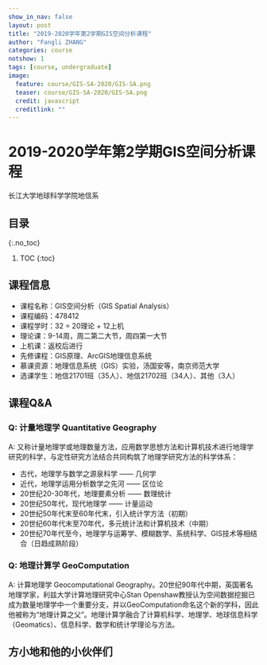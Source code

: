 ```yaml
---
show_in_nav: false
layout: post
title: "2019-2020学年第2学期GIS空间分析课程"
author: "Fangli ZHANG"
categories: course
notshow: 1
tags: [course, undergraduate]
image:
  feature: course/GIS-SA-2020/GIS-SA.png
  teaser: course/GIS-SA-2020/GIS-SA.png
  credit: javascript
  creditlink: ""
---
```


# 2019-2020学年第2学期GIS空间分析课程

长江大学地球科学学院地信系

## 目录
{:.no_toc}
1. TOC
{:toc}

## 课程信息
+ 课程名称：GIS空间分析（GIS Spatial Analysis）
+ 课程编码：478412
+ 课程学时：32 = 20理论 + 12上机
+ 理论课：9-14周，周二第二大节，周四第一大节
+ 上机课：返校后进行
+ 先修课程：GIS原理、ArcGIS地理信息系统
+ 慕课资源：地理信息系统（GIS）实验，汤国安等，南京师范大学
+ 选课学生：地信21701班（35人）、地信21702班（34人）、其他（3人）

## 课程Q&A
### Q: 计量地理学 Quantitative Geography
A: 又称计量地理学或地理数量方法，应用数学思想方法和计算机技术进行地理学研究的科学，与定性研究方法结合共同构筑了地理学研究方法的科学体系：
+ 古代，地理学与数学之源泉科学 —— 几何学
+ 近代，地理学运用分析数学之先河 —— 区位论
+ 20世纪20-30年代，地理要素分析 —— 数理统计
+ 20世纪50年代，现代地理学 —— 计量运动
+ 20世纪50年代末至60年代末，引入统计学方法（初期）
+ 20世纪60年代末至70年代，多元统计法和计算机技术（中期）
+ 20世纪70年代至今，地理学与运筹学、模糊数学、系统科学、GIS技术等相结合（日趋成熟阶段）

### Q: 地理计算学 GeoComputation
A: 计算地理学 Geocomputational Geography。20世纪90年代中期，英国著名地理学家，利兹大学计算地理研究中心Stan Openshaw教授认为空间数据挖掘已成为数量地理学中一个重要分支，并以GeoComputation命名这个新的学科，因此他被称为“地理计算之父”。地理计算学融合了计算机科学、地理学、地球信息科学（Geomatics）、信息科学、数学和统计学理论与方法。

## 方小地和他的小伙伴们

<html>
    <head>
    <style>
        #chartdiv {
            width: 100%;
            height: 480px;
        }
        .map-marker {
            margin-left: -5px;
            margin-top: -5px;
        }
        .map-marker.map-clickable {
            cursor: pointer;
        }
        .pulse {
            width: 0px;
            height: 0px;
            border: 0px solid #f7f14c;
            -webkit-border-radius: 30px;
            -moz-border-radius: 30px;
            border-radius: 30px;
            background-color: #716f42;
            z-index: 10;
            position: absolute;
      }
      .map-marker .dot {
            border: 10px solid #FFFFFF;
            background: transparent;
            -webkit-border-radius: 100px;
            -moz-border-radius: 100px;
            border-radius: 100px;
            height: 40px;
            width: 40px;
            -webkit-animation: pulse 0.5s ease-out;
            -moz-animation: pulse 1s ease-out;
            animation: pulse 1.5s ease-out;
            -webkit-animation-iteration-count: infinite;
            -moz-animation-iteration-count: infinite;
            animation-iteration-count: infinite;
            position: absolute;
            top: -25px;
            left: -25px;
            z-index: 1;
            opacity: 0;
    }
    @-moz-keyframes pulse {
           0% {
              -moz-transform: scale(0);
              opacity: 0.0;
           }
           25% {
              -moz-transform: scale(0);
              opacity: 0.1;
           }
           50% {
              -moz-transform: scale(0.1);
              opacity: 0.3;
           }
           75% {
              -moz-transform: scale(0.5);
              opacity: 0.5;
           }
           100% {
              -moz-transform: scale(1);
              opacity: 0.0;
           }
    }
    @-webkit-keyframes "pulse" {
           0% {
              -webkit-transform: scale(0);
              opacity: 0.0;
           }
           25% {
              -webkit-transform: scale(0);
              opacity: 0.1;
           }
           50% {
              -webkit-transform: scale(0.1);
              opacity: 0.3;
           }
           75% {
              -webkit-transform: scale(0.5);
              opacity: 0.5;
           }
           100% {
              -webkit-transform: scale(1);
              opacity: 0.0;
           }
       }
    </style>
    </head>
    <body>
    <script src="https://www.amcharts.com/lib/3/ammap.js"></script>
    <script src="https://www.amcharts.com/lib/3/maps/js/worldLow.js"></script>
    <script src="https://www.amcharts.com/lib/3/themes/light.js"></script>
    <script>
    var targetSVG = "M9,0C4.029,0,0,4.029,0,9s4.029,9,9,9s9-4.029,9-9S13.971,0,9,0z M9,15.93 c-3.83,0-6.93-3.1-6.93-6.93S5.17,2.07,9,2.07s6.93,3.1,6.93,6.93S12.83,15.93,9,15.93 M12.5,9c0,1.933-1.567,3.5-3.5,3.5S5.5,10.933,5.5,9S7.067,5.5,9,5.5 S12.5,7.067,12.5,9z";

    <!-- var targetSVG = "{{site.baseurl}}/assets/svg/taxi.svg"; -->

    var map = AmCharts.makeChart( "chartdiv", {
        "type": "map",
        "theme": "light",
        "dragMap": true,
        "projection": "miller",
        "mouseWheelZoomEnabled": true,
        "showBalloonOnSelectedObject": true,
        "backgroundAlpha": 1,
        "backgroundColor": "#000",

        "dataProvider": {
            "mapURL": "/assets/map/chinaHigh.svg",

            "zoomLevel": 1,
            "zoomLatitude": 36.7,
            "zoomLongitude": 104.2,

            "lines": [
            ],

            "images": [
            {"type": "circle", "title": "<b>新疆库尔勒</b><br/>杨亚婷","latitude":41.73,"longitude":86.16, "scale": 0.3},
            {"type": "circle", "title": "<b>河南驻马店</b><br/>段雪昆","latitude":33.33,"longitude":113.83, "scale": 0.3},
            {"type": "circle", "title": "<b>山西临汾</b><br/>雷凯睿","latitude":36.06,"longitude":111.49, "scale": 0.3},
            {"type": "circle", "title": "<b>湖北仙桃</b><br/>万文慧","latitude":30.19,"longitude":113.18, "scale": 0.3},
            {"type": "circle", "title": "<b>甘肃兰州</b><br/>贾玉永","latitude":35.96,"longitude":104.02, "scale": 0.3},
            {"type": "circle", "title": "<b>湖北利川</b><br/>邓莉婷","latitude":30.31,"longitude":109.04, "scale": 0.3},
            {"type": "circle", "title": "<b>河北定州</b><br/>陈婉婷","latitude":38.51,"longitude":114.99, "scale": 0.3},
            {"type": "circle", "title": "<b>浙江金华</b><br/>马紫雯","latitude":29.09,"longitude":120.22, "scale": 0.3},
            {"type": "circle", "title": "<b>湖北襄阳</b><br/>张怿如","latitude":32.26,"longitude":111.56, "scale": 0.3},
            {"type": "circle", "title": "<b>福建福州</b><br/>林竑川","latitude":26.51,"longitude":119.54, "scale": 0.3},
            {"type": "circle", "title": "<b>四川成都</b><br/>李书晨","latitude":30.69,"longitude":104.03, "scale": 0.3},
            {"type": "circle", "title": "<b>湖北仙桃</b><br/>李文宇","latitude":30.23,"longitude":113.29, "scale": 0.3},
            {"type": "circle", "title": "<b>湖北襄阳</b><br/>朱博宽","latitude":32.16,"longitude":111.82, "scale": 0.3},
            {"type": "circle", "title": "<b>湖北襄阳</b><br/>陆雨竹","latitude":32.04,"longitude":112.14, "scale": 0.3},
            {"type": "circle", "title": "<b>天津蓟州</b><br/>解诗音","latitude":40.05,"longitude":117.44, "scale": 0.3},
            {"type": "circle", "title": "<b>湖北十堰</b><br/>韩奕萌","latitude":32.62,"longitude":110.74, "scale": 0.3},
            {"type": "circle", "title": "<b>云南水富</b><br/>申誉华","latitude":28.63,"longitude":104.41, "scale": 0.3},
            {"type": "circle", "title": "<b>吉林长春</b><br/>陈冬如","latitude":43.48,"longitude":125.19, "scale": 0.3},
            {"type": "circle", "title": "<b>吉林长春</b><br/>何辉羽","latitude":43.86,"longitude":125.27, "scale": 0.3},
            {"type": "circle", "title": "<b>青海海东</b><br/>蓟元俊","latitude":36.29,"longitude":102.64, "scale": 0.3},
            {"type": "circle", "title": "<b>甘肃白银</b><br/>赵彦雄","latitude":36.55,"longitude":104.17, "scale": 0.3},
            {"type": "circle", "title": "<b>湖北十堰</b><br/>夏小田","latitude":32.33,"longitude":109.70, "scale": 0.3},
            {"type": "circle", "title": "<b>湖北天门</b><br/>王赛","latitude":30.61,"longitude":113.03, "scale": 0.3},
            {"type": "circle", "title": "<b>湖北武汉</b><br/>赵曦","latitude":30.50,"longitude":114.37, "scale": 0.3},
            {"type": "circle", "title": "<b>湖北武汉</b><br/>方慧","latitude":30.00,"longitude":114.21, "scale": 0.3},
            {"type": "circle", "title": "<b>重庆大足</b><br/>陈欢","latitude":29.63,"longitude":105.73, "scale": 0.3},
            {"type": "circle", "title": "<b>辽宁锦州</b><br/>高鹤","latitude":41.14,"longitude":121.15, "scale": 0.3},
            {"type": "circle", "title": "<b>湖北恩施</b><br/>汤龙","latitude":30.68,"longitude":109.76, "scale": 0.3},
            {"type": "circle", "title": "<b>河南周口</b><br/>邱霖","latitude":33.55,"longitude":115.14, "scale": 0.3},
            {"type": "circle", "title": "<b>广东广州</b><br/>李宇","latitude":23.06,"longitude":113.19, "scale": 0.3},
            {"type": "circle", "title": "<b>湖北天门</b><br/>张萌","latitude":30.25,"longitude":112.35, "scale": 0.3},
            {"type": "circle", "title": "<b>贵州盘县</b><br/>丁根","latitude":26.00,"longitude":104.50, "scale": 0.3},
            {"type": "circle", "title": "<b>湖北武汉</b><br/>荣萌","latitude":30.22,"longitude":114.05, "scale": 0.3},
            {"type": "circle", "title": "<b>湖北孝感</b><br/>刘鑫","latitude":31.92,"longitude":113.91, "scale": 0.3},
            {"type": "circle", "title": "<b>湖北安陆</b><br/>陈倩","latitude":31.15,"longitude":113.41, "scale": 0.3},
            {"type": "circle", "title": "<b>湖南岳阳</b><br/>欧阳明远", "latitude": 29.33, "longitude": 113.09, "scale": 0.3},
            {"type": "circle", "title": "<b>河南安阳</b><br/>任安晶", "latitude": 36.1, "longitude": 114.33, "scale": 0.3},
            {"type": "circle", "title": "<b>山东聊城</b><br/>崔维帅", "latitude": 36.62, "longitude": 116.23995, "scale": 0.3},
            {"type": "circle", "title": "<b>湖北咸宁</b><br/>王建", "latitude": 29.6, "longitude": 114.47, "scale": 0.3},
            {"type": "circle", "title": "<b>湖北武汉</b><br/>凃怿闻", "latitude": 30.63, "longitude": 114.38, "scale": 0.3},
            {"type": "circle", "title": "<b>湖北黄冈</b><br/>鲁宏辉", "latitude": 30.4, "longitude": 115.25, "scale": 0.3},
            {"type": "circle", "title": "<b>河南周口</b><br/>王刘坤", "latitude": 33.73, "longitude": 114.88, "scale": 0.3},
            {"type": "circle", "title": "<b>湖北荆州</b><br/>饶瑩春", "latitude": 30.34, "longitude": 112.23, "scale": 0.3},
            {"type": "circle", "title": "<b>河北沧州</b><br/>李晓文", "latitude": 38.3, "longitude": 116.87, "scale": 0.3},
            {"type": "circle", "title": "<b>湖北咸宁</b><br/>周有恩", "latitude": 29.88, "longitude": 114.31, "scale": 0.3},
            {"type": "circle", "title": "<b>湖北荆门</b><br/>杨旨钊", "latitude": 30.71, "longitude": 112.59, "scale": 0.3},
            {"type": "circle", "title": "<b>乌鲁木齐</b><br/>唐晴", "latitude": 45.04, "longitude": 86.56, "scale": 0.3},
            {"type": "circle", "title": "<b>湖北仙桃</b><br/>刘佳昊", "latitude": 30.36, "longitude": 113.43, "scale": 0.3},
            {"type": "circle", "title": "<b>湖北武汉</b><br/>朱恰", "latitude": 30.57, "longitude": 114.37, "scale": 0.3},
            {"type": "circle", "title": "<b>湖北咸宁</b><br/>熊夏悦", "latitude": 29.88, "longitude": 114.3, "scale": 0.3},
            {"type": "circle", "title": "<b>江西上饶</b><br/>方前程", "latitude": 28.3, "longitude": 117.95, "scale": 0.3},
            {"type": "circle", "title": "<b>湖北利川</b><br/>段先兴", "latitude": 30.26, "longitude": 108.75, "scale": 0.3},
            {"type": "circle", "title": "<b>浙江金华</b><br/>徐涛", "latitude": 29.2, "longitude": 119.45, "scale": 0.3},
            {"type": "circle", "title": "<b>山东菏泽</b><br/>王亚茹", "latitude": 35.55, "longitude": 115.52, "scale": 0.3},
            {"type": "circle", "title": "<b>云南文山</b><br/>杨油加", "latitude": 23.49, "longitude": 104.3, "scale": 0.3},
            {"type": "circle", "title": "<b>湖北孝感</b><br/>余龙", "latitude": 30.55, "longitude": 114.08, "scale": 0.3},
            {"type": "circle", "title": "<b>四川达州</b><br/>刘晓凤 ", "latitude": 30.94, "longitude": 107.96, "scale": 0.3},
            {"type": "circle", "title": "<b>湖北孝感</b><br/>王丹阳", "latitude": 31.26, "longitude": 113.69, "scale": 0.3},
            {"type": "circle", "title": "<b>江西赣州</b><br/>李瑾", "latitude": 25.39, "longitude": 114.94, "scale": 0.3},
            {"type": "circle", "title": "<b>山西运城</b><br/>李灿", "latitude": 35.6, "longitude": 110.97, "scale": 0.3},
            {"type": "circle", "title": "<b>广东惠州</b><br/>程信昱", "latitude": 22.8, "longitude": 114.47, "scale": 0.3},
            {"type": "circle", "title": "<b>辽宁葫芦岛</b><br/>冯浚", "latitude": 40.71, "longitude": 120.84, "scale": 0.3},
            {"type": "circle", "title": "<b>湖北荆门</b><br/>周再文", "latitude": 31.03, "longitude": 112.19, "scale": 0.3},
            {"type": "circle", "title": "<b>重庆秀山</b><br/>戴秀清", "latitude": 28.5, "longitude": 108.97, "scale": 0.3},
            {"type": "circle", "title": "<b>湖北恩施</b><br/>朱俊", "latitude": 30.21, "longitude": 109.17, "scale": 0.3},
            {"type": "circle", "title": "<b>河南项城</b><br/>黄帅", "latitude": 37.12, "longitude": 114.33, "scale": 0.3},
            {"type": "circle", "title": "<b>青海西宁</b><br/>王新艳", "latitude": 31.42, "longitude": 109.37, "scale": 0.3},
            {"type": "circle", "title": "<b>湖北咸宁</b><br/>陈哲", "latitude": 29.6, "longitude": 114.48, "scale": 0.3},
            {"type": "circle", "title": "<b>湖北随州</b><br/>谢济阳", "latitude": 32, "longitude": 112.88, "scale": 0.3}
            ]
        },

            "areasSettings": {
                "color": "#FFCC00",
                "outlineThickness": 0.3,
                "unlistedAreasColor": "#FFFFFF",
                "unlistedAreasAlpha": 0.6
            },

            "imagesSettings": {
              "color": "#00FF00",
              "rollOverColor": "#FFFF00",
              "selectedColor": "#000000"
            },

            "linesSettings": {
              "arc": -0.75,
              "arrow": "middle",
              "color": "#FFFF00",
              "alpha": 1,
              "arrowAlpha": 1,
              "arrowSize": 3,
              "thickness": 1
            },

            "balloon": {
                "drop": false,
                "fixedPosition": false
            },

            "zoomControl": {
              "homeButtonEnabled": false,
              "zoomControlEnabled": false,
              "buttonSize": 10,
              "gridHeight": 0,
              "draggerAlpha": 0,
              "gridAlpha": 0
            },

            "backgroundZoomsToTop": true,
            "linesAboveImages": false,

           "export": {
             "enabled": false
           }
    } );

    map.addListener( "positionChanged", updateCustomMarkers );

    function updateCustomMarkers( event ) {
      var map = event.chart;

      for ( var x in map.dataProvider.images ) {
        var image = map.dataProvider.images[ x ];
        if (x == 4) {
            if ( 'undefined' == typeof image.externalElement )
            image.externalElement = createCustomMarker( image );
            var xy = map.coordinatesToStageXY( image.longitude, image.latitude );
            image.externalElement.style.top = xy.y + 'px';
            image.externalElement.style.left = xy.x + 'px';
        } else {
            if ( 'undefined' == typeof image.externalElement )
            image.externalElement = createCustomMarker( image );
            var xy = map.coordinatesToStageXY( image.longitude, image.latitude );
            image.externalElement.style.top = xy.y + 'px';
            image.externalElement.style.left = xy.x + 'px';
        }
      }
    }

    function createCustomMarker( image ) {
      var holder = document.createElement( 'div' );
      holder.className = 'map-marker';
      holder.title = image.title;
      holder.style.position = 'absolute';

      if ( undefined != image.url ) {
        holder.onclick = function() {
          window.location.href = image.url;
        };
        holder.className += ' map-clickable';
      }

      var dot = document.createElement( 'div' );
      dot.className = 'dot';
      holder.appendChild( dot );

      var pulse = document.createElement( 'div' );
      pulse.className = 'pulse';
      holder.appendChild( pulse );

      image.chart.chartDiv.appendChild( holder );

      return holder;
    }


    </script>
    </body>
    <div id="chartdiv"></div>
</html>




## 授课日志

### 2020-04-07 雨课堂上课-GIS空间分析第一章地理空间数据分析与GIS
70/72名同学签到了课程，10:05-11:40，课程2节共90分钟，中途休息5分钟。

全程雨课堂授课，稳定。

![GIS空间分析-第一章地理空间数据分析与GIS](../assets/img/course/GIS-SA-2020/GIS-SA-1.png)


### 2020-04-07 雨课堂上课-GIS空间分析第二章GIS空间分析基础
71/72名同学签到了课程，08:00-09:35，课程2节共90分钟，中途休息5分钟。

全程雨课堂授课，稳定。

![GIS空间分析-第二章GIS空间分析基础](../assets/img/course/GIS-SA-2020/GIS-SA-2.png)
